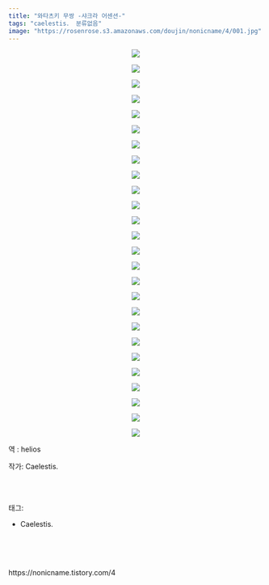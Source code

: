 ```yaml
---
title: "와타츠키 무쌍 -샤크라 어센션-"
tags: "caelestis． 분류없음"
image: "https://rosenrose.s3.amazonaws.com/doujin/nonicname/4/001.jpg"
---
```

<div class="article">
<div class="tt_article_useless_p_margin"><p style="text-align: center; clear: none; float: none;"><img src="{{ site.imgserver1 }}/nonicname/4/001.jpg"/></p><p style="text-align: center; clear: none; float: none;"><img src="{{ site.imgserver1 }}/nonicname/4/002.jpg"/></p><p style="text-align: center; clear: none; float: none;"><img src="{{ site.imgserver1 }}/nonicname/4/003.jpg"/></p><p style="text-align: center; clear: none; float: none;"><img src="{{ site.imgserver1 }}/nonicname/4/004.jpg"/></p><p style="text-align: center; clear: none; float: none;"><img src="{{ site.imgserver1 }}/nonicname/4/005.jpg"/></p><p style="text-align: center; clear: none; float: none;"><img src="{{ site.imgserver1 }}/nonicname/4/006.jpg"/></p><p style="text-align: center; clear: none; float: none;"><img src="{{ site.imgserver1 }}/nonicname/4/007.jpg"/></p><p style="text-align: center; clear: none; float: none;"><img src="{{ site.imgserver1 }}/nonicname/4/008.jpg"/></p><p style="text-align: center; clear: none; float: none;"><img src="{{ site.imgserver1 }}/nonicname/4/009.jpg"/></p><p style="text-align: center; clear: none; float: none;"><img src="{{ site.imgserver1 }}/nonicname/4/010.jpg"/></p><p style="text-align: center; clear: none; float: none;"><img src="{{ site.imgserver1 }}/nonicname/4/011.jpg"/></p><p style="text-align: center; clear: none; float: none;"><img src="{{ site.imgserver1 }}/nonicname/4/012.jpg"/></p><p style="text-align: center; clear: none; float: none;"><img src="{{ site.imgserver1 }}/nonicname/4/013.jpg"/></p><p style="text-align: center; clear: none; float: none;"><img src="{{ site.imgserver1 }}/nonicname/4/014.jpg"/></p><p style="text-align: center; clear: none; float: none;"><img src="{{ site.imgserver1 }}/nonicname/4/015.jpg"/></p><p style="text-align: center; clear: none; float: none;"><img src="{{ site.imgserver1 }}/nonicname/4/016.jpg"/></p><p style="text-align: center; clear: none; float: none;"><img src="{{ site.imgserver1 }}/nonicname/4/017.jpg"/></p><p style="text-align: center; clear: none; float: none;"><img src="{{ site.imgserver1 }}/nonicname/4/018.jpg"/></p><p style="text-align: center; clear: none; float: none;"><img src="{{ site.imgserver1 }}/nonicname/4/019.jpg"/></p><p style="text-align: center; clear: none; float: none;"><img src="{{ site.imgserver1 }}/nonicname/4/020.jpg"/></p><p style="text-align: center; clear: none; float: none;"><img src="{{ site.imgserver1 }}/nonicname/4/021.jpg"/></p><p style="text-align: center; clear: none; float: none;"><img src="{{ site.imgserver1 }}/nonicname/4/022.jpg"/></p><p style="text-align: center; clear: none; float: none;"><img src="{{ site.imgserver1 }}/nonicname/4/023.jpg"/></p><p style="text-align: center; clear: none; float: none;"><img src="{{ site.imgserver1 }}/nonicname/4/024.jpg"/></p><p style="text-align: center; clear: none; float: none;"><img src="{{ site.imgserver1 }}/nonicname/4/025.jpg"/></p><p style="text-align: center; clear: none; float: none;"><img src="{{ site.imgserver1 }}/nonicname/4/026.jpg"/></p><p>역 : helios<br/></p></div>
<p>작가: Caelestis.</p><br/>
</div><br/>
<div class="tagTrail">
<p>태그: </p>
<ul>
<li>Caelestis.</li>
</ul>
</div><br/>
<div class="cb_lstcomment">
</div><br/>

<br/>
<p id="refer">https://nonicname.tistory.com/4</p>
<br/>

